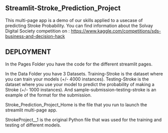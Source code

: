 ## Streamlit-Stroke_Prediction_Project

This multi-page app is a demo of our skills applied to a usecase of predicting Stroke Probability. 
You can find information about the Solvay Digital Society competition on : https://www.kaggle.com/competitions/sds-business-and-decision-hack

## DEPLOYMENT

In the Pages Folder you have the code for the different streamlit pages. 

In the Data Folder you have 3 Datasets. Training-Stroke is the dataset where you can train your models (+/- 4000 instances). Testing-Stroke is the dataset where you use your model to predict the probability of making a Stroke (+/- 1000 instances). And sample-submission-testing-stroke is an example of the format for the submission. 

Stroke_Prediction_Project_Home is the file that you run to launch the streamlit multi-page app.

StrokeProject__1 is the original Python file that was used for the training and testing of different models. 